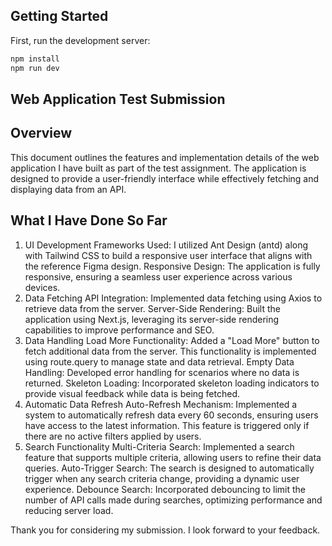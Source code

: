 ## Getting Started

First, run the development server:

```bash
npm install
npm run dev
```

## Web Application Test Submission

## Overview

This document outlines the features and implementation details of the web application I have built as part of the test assignment. The application is designed to provide a user-friendly interface while effectively fetching and displaying data from an API.

## What I Have Done So Far

1. UI Development
   Frameworks Used: I utilized Ant Design (antd) along with Tailwind CSS to build a responsive user interface that aligns with the reference Figma design.
   Responsive Design: The application is fully responsive, ensuring a seamless user experience across various devices.
2. Data Fetching
   API Integration: Implemented data fetching using Axios to retrieve data from the server.
   Server-Side Rendering: Built the application using Next.js, leveraging its server-side rendering capabilities to improve performance and SEO.
3. Data Handling
   Load More Functionality: Added a "Load More" button to fetch additional data from the server. This functionality is implemented using route.query to manage state and data retrieval.
   Empty Data Handling: Developed error handling for scenarios where no data is returned.
   Skeleton Loading: Incorporated skeleton loading indicators to provide visual feedback while data is being fetched.
4. Automatic Data Refresh
   Auto-Refresh Mechanism: Implemented a system to automatically refresh data every 60 seconds, ensuring users have access to the latest information. This feature is triggered only if there are no active filters applied by users.
5. Search Functionality
   Multi-Criteria Search: Implemented a search feature that supports multiple criteria, allowing users to refine their data queries.
   Auto-Trigger Search: The search is designed to automatically trigger when any search criteria change, providing a dynamic user experience.
   Debounce Search: Incorporated debouncing to limit the number of API calls made during searches, optimizing performance and reducing server load.

Thank you for considering my submission. I look forward to your feedback.
